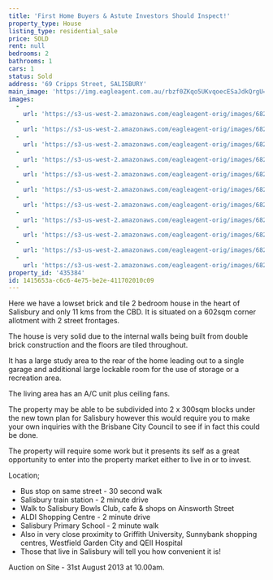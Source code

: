 ```yaml
---
title: 'First Home Buyers & Astute Investors Should Inspect!'
property_type: House
listing_type: residential_sale
price: SOLD
rent: null
bedrooms: 2
bathrooms: 1
cars: 1
status: Sold
address: '69 Cripps Street, SALISBURY'
main_image: 'https://img.eagleagent.com.au/rbzf0ZKqo5UKvqoecESaJdkQrgU=/1280x854/smart/https://s3-us-west-2.amazonaws.com/eagleagent-orig/images/6823970/114476415-image-M.jpg'
images:
  -
    url: 'https://s3-us-west-2.amazonaws.com/eagleagent-orig/images/6823980/114476415-image-J.jpg'
  -
    url: 'https://s3-us-west-2.amazonaws.com/eagleagent-orig/images/6823979/114476415-image-I.jpg'
  -
    url: 'https://s3-us-west-2.amazonaws.com/eagleagent-orig/images/6823978/114476415-image-H.jpg'
  -
    url: 'https://s3-us-west-2.amazonaws.com/eagleagent-orig/images/6823977/114476415-image-G.jpg'
  -
    url: 'https://s3-us-west-2.amazonaws.com/eagleagent-orig/images/6823976/114476415-image-F.jpg'
  -
    url: 'https://s3-us-west-2.amazonaws.com/eagleagent-orig/images/6823975/114476415-image-E.jpg'
  -
    url: 'https://s3-us-west-2.amazonaws.com/eagleagent-orig/images/6823974/114476415-image-D.jpg'
  -
    url: 'https://s3-us-west-2.amazonaws.com/eagleagent-orig/images/6823973/114476415-image-C.jpg'
  -
    url: 'https://s3-us-west-2.amazonaws.com/eagleagent-orig/images/6823972/114476415-image-B.jpg'
  -
    url: 'https://s3-us-west-2.amazonaws.com/eagleagent-orig/images/6823971/114476415-image-A.jpg'
  -
    url: 'https://s3-us-west-2.amazonaws.com/eagleagent-orig/images/6823970/114476415-image-M.jpg'
property_id: '435384'
id: 1415653a-c6c6-4e75-be2e-411702010c09
---
```

Here we have a lowset brick and tile 2 bedroom house in the heart of Salisbury and only 11 kms from the CBD. It is situated on a 602sqm corner allotment with 2 street frontages.

The house is very solid due to the internal walls being built from double brick construction and the floors are tiled throughout.

It has a large study area to the rear of the home leading out to a single garage and additional large lockable room for the use of storage or a recreation area.

The living area has an A/C unit plus ceiling fans.

The property may be able to be subdivided into 2 x 300sqm blocks under the new town plan for Salisbury however this would require you to make your own inquiries with the Brisbane City Council to see if in fact this could be done.

The property will require some work but it presents its self as a great opportunity to enter into the property market either to live in or to invest.

Location;
* Bus stop on same street - 30 second walk
* Salisbury train station - 2 minute drive
* Walk to Salisbury Bowls Club, cafe & shops on Ainsworth Street
* ALDI Shopping Centre - 2 minute drive
* Salisbury Primary School - 2 minute walk
* Also in very close proximity to Griffith University, Sunnybank shopping centres, Westfield Garden City and QEII Hospital
* Those that live in Salisbury will tell you how convenient it is!

Auction on Site - 31st August 2013 at 10.00am.